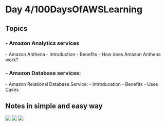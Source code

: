 <h1> Day 4/100DaysOfAWSLearning </h1>

<h2> Topics </h2>

<h3> - Amazon Analytics services</h3>
       - Amazon Anthena
          - Introduction
          - Benefits
          - How does Amazon Anthena work?
  
<h3> - Amazon Database services: </h3>
       - Amazon Relational Database Service: 
          - Introducation
          - Benefits
          - Uses Cases
          
          
          
 <h2> Notes in simple and easy way </h2>
 
 <img src = "https://github.com/thetechgirlgita/100-days-of-aws-learning/blob/master/Images/Day4/Day4.1.jpg?raw=true">
 <img src = "https://github.com/thetechgirlgita/100-days-of-aws-learning/blob/master/Images/Day4/Day4.2.jpg?raw=true">
 <img src = "https://github.com/thetechgirlgita/100-days-of-aws-learning/blob/master/Images/Day4/Day4.3.jpg?raw=true">
